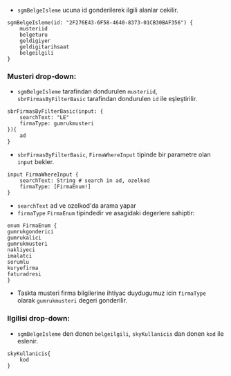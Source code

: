 - `sgmBelgeIsleme` ucuna id gonderilerek ilgili alanlar cekilir.
```
sgmBelgeIsleme(id: "2F276E43-6F58-4640-8373-01CB30BAF356") {
	musteriid
	belgeturu
	geldigiyer
	geldigitarihsaat
	belgeilgili
}
```
### Musteri drop-down: 
- `sgmBelgeIsleme` tarafindan dondurulen `musteriid`, `sbrFirmasByFilterBasic` tarafindan dondurulen `id` ile eşleştirilir.
```
sbrFirmasByFilterBasic(input: {
	searchText: "LE"
	firmaType: gumrukmusteri
}){
	ad
}
```

- `sbrFirmasByFilterBasic`, `FirmaWhereInput` tipinde bir parametre olan `input` bekler. 
```
input FirmaWhereInput {
	searchText: String # search in ad, ozelkod
	firmaType: [FirmaEnum!]
}
```
- `searchText` ad ve ozelkod'da arama yapar
-  `firmaType` `FirmaEnum` tipindedir ve asagidaki degerlere sahiptir: 
```
enum FirmaEnum {
gumrukgonderici
gumrukalici
gumrukmusteri
nakliyeci
imalatci
sorumlu
kuryefirma
faturadresi
}
```

- Taskta musteri firma bilgilerine ihtiyac duydugumuz icin `firmaType` olarak `gumrukmusteri` degeri gonderilir.

### Ilgilisi drop-down: 
- `sgmBelgeIsleme` den donen `belgeilgili`, `skyKullanicis` dan donen `kod` ile eslenir.
```
skyKullanicis{
	kod
}
```